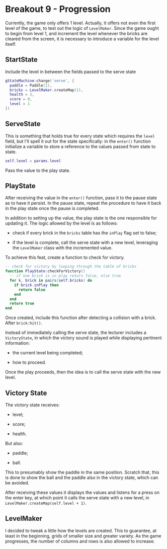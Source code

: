 # Breakout 9 - Progression

Currently, the game only offers 1 level. Actually, it offers not even the first level of the game, to test out the logic of `LevelMaker`. Since the game ought to begin from level 1, and increment the level whenever the bricks are cleared from the screen, it is necessary to introduce a variable for the level itself.

## StartState

Include the level in between the fields passed to the serve state

```lua
gStateMachine:change('serve', {
  paddle = Paddle(1),
  bricks = LevelMaker.createMap(1),
  health = 3,
  score = 0,
  level = 1
})
```

## ServeState

This is something that holds true for every state which requires the `level` field, but I'll spell it out for the state specifically: in the `enter()` function initialize a variable to store a reference to the values passed from state to state.

```lua
self.level = params.level
```

Pass the value to the play state.

## PlayState

After receiving the value in the `enter()` function, pass it to the pause state as to have it persist. In the pause state, repeat the procedure to have it back in the play state once the pause is completed.

In addition to setting up the value, the play state is the one responsible for updating it. The logic allowed by the level is as follows:

- check if every brick in the `bricks` table has the `inPlay` flag set to false;

- if the level is complete, call the serve state with a new level, leveraging the `LevelMaker` class with the incremented value.

To achieve this feat, create a function to check for victory.

```lua
-- check for victory by looping through the table of bricks
function PlayState:checkForVictory()
  -- if one brick is in play return false, else true
  for k, brick in pairs(self.bricks) do
    if brick.inPlay then
      return false
    end
  end
  return true
end
```

Once created, include this function after detecting a collision with a brick. After `brick:hit()`.

Instead of immediately calling the serve state, the lecturer includes a `VictoryState`, in which the victory sound is played while displaying pertinent information:

- the current level being completed;

- how to proceed.

Once the play proceeds, then the idea is to call the serve state with the new level.

## Victory State

The victory state receives:

- level;

- score;

- health.

But also:

- paddle;

- ball.

This to presumably show the paddle in the same position. Scratch that, this is done to show the ball and the paddle also in the victory state, which can be avoided.

After receiving these values it displays the values and listens for a press on the enter key, at which point it calls the serve state with a new level, in `LevelMaker.createMap(self.level + 1)`.

## LevelMaker

I decided to tweak a little how the levels are created. This to guarantee, at least in the beginning, grids of smaller size and greater variety. As the game progresses, the number of columns and rows is also allowed to increase.
